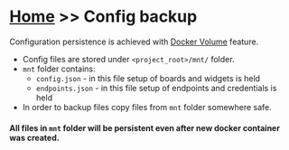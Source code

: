 # [Home](/cogboard/) >> Config backup

Configuration persistence is achieved with [Docker Volume](https://docs.docker.com/storage/volumes/) feature.  
* Config files are stored under `<project_root>/mnt/` folder.  
* `mnt` folder contains:  
  * `config.json` - in this file setup of boards and widgets is held
  * `endpoints.json` - in this file setup of endpoints and credentials is held
* In order to backup files copy files from `mnt` folder somewhere safe.

#### All files in `mnt` folder will be persistent even after new docker container was created.